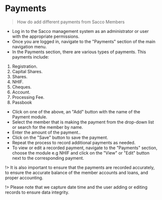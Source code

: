 # Payments
> How do add different payments from Sacco Members

- Log in to the Sacco management system as an administrator or user with the appropriate permissions.
- Once you are logged in, navigate to the "Payments" section of the main navigation menu.
- In the Payments section, there are various types of payments. This payments include:
1. Registration.
2. Capital Shares.
3. Shares.
4. NHIF.
5. Cheques.
6. Account.
7. Processing Fee.
8. Passbook
- Click on one of the above, an "Add" button with the name of the Payment module.
- Select the member that is making the payment from the drop-down list or search for the member by name.
- Enter the amount of the payment..
- Click on the "Save" button to save the payment.
- Repeat the process to record additional payments as needed.
- To view or edit a recorded payment, navigate to the "Payments" section, choose the module e.g NHIF and click on the "View" or "Edit" button next to the corresponding payment.

!> It is also important to ensure that the payments are recorded accurately, to ensure the accurate balance of the member accounts and loans, and proper accounting.

!> Please note that we capture date time and the user adding or editing records to ensure data integrity.
